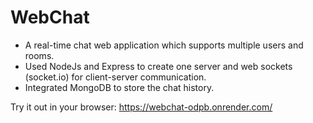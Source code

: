 # WebChat
- A real-time chat web application which supports multiple users and rooms.
- Used NodeJs and Express to create one server and web sockets (socket.io) for client-server communication.
- Integrated MongoDB to store the chat history.

Try it out in your browser: https://webchat-odpb.onrender.com/